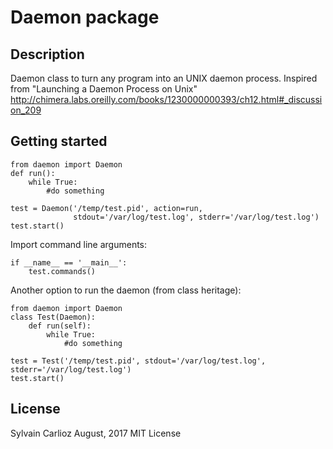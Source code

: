 Daemon package
==============


Description
-----------
Daemon class to turn any program into an UNIX daemon process.
Inspired from "Launching a Daemon Process on Unix"
http://chimera.labs.oreilly.com/books/1230000000393/ch12.html#_discussion_209


Getting started
---------------
```
from daemon import Daemon
def run():
    while True:
        #do something

test = Daemon('/temp/test.pid', action=run,
              stdout='/var/log/test.log', stderr='/var/log/test.log')
test.start()
```

Import command line arguments:
```
if __name__ == '__main__':
    test.commands()
```

Another option to run the daemon
(from class heritage):
```
from daemon import Daemon
class Test(Daemon):
    def run(self):
        while True:
            #do something

test = Test('/temp/test.pid', stdout='/var/log/test.log', stderr='/var/log/test.log')
test.start()
```


License
-------
Sylvain Carlioz
August, 2017
MIT License
